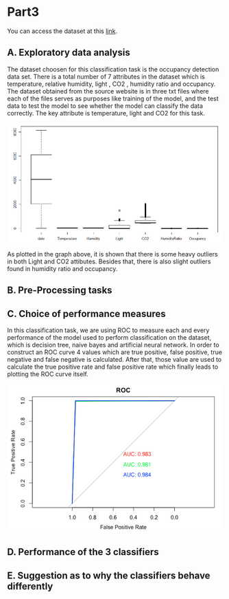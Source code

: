 # Part3

You can access the dataset at this [link](https://archive.ics.uci.edu/ml/datasets/Occupancy+Detection+).

## A. Exploratory data analysis

The dataset choosen for this classification task is the occupancy detection data set. There is a total number of 7 attributes in the dataset which is temperature, relative humidity, light , CO2 , humidity ratio and occupancy. The dataset obtained from the source website is in three txt files where each of the files serves as purposes like training of the model, and the test data to test the model to see whether the model can classify the data correctly. The key attribute is temperature, light and CO2 for this task.

![solarized symmetry](https://github.com/TDS3301-DATAMINING/Part3/blob/master/graphs/outliers.PNG)

As plotted in the graph above, it is shown that there is some heavy outliers in both Light and CO2 attibutes. Besides that, there is also slight outliers found in humidity ratio and occupancy. 

## B. Pre-Processing tasks


## C. Choice of performance measures

In this classification task, we are using ROC to measure each and every performance of the model used to perform classification on the dataset, which is decision tree, naive bayes and artificial neural network. In order to construct an ROC curve 4 values which are true positive, false positive, true negative and false negative is calculated. After that, those value are used to calculate the true positive rate and false positive rate which finally leads to plotting the ROC curve itself.

![solarized symmetry](https://github.com/TDS3301-DATAMINING/Part3/blob/master/graphs/roc.png)


## D. Performance of the 3 classifiers


## E. Suggestion as to why the classifiers behave differently 
